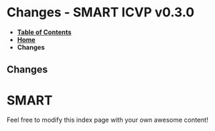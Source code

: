 # Changes - SMART ICVP v0.3.0

* [**Table of Contents**](toc.md)
* [**Home**](index.md)
* **Changes**

## Changes

# SMART

Feel free to modify this index page with your own awesome content!

